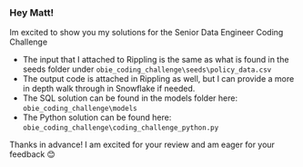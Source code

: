 ### Hey Matt!
Im excited to show you my solutions for the Senior Data Engineer Coding Challenge

- The input that I attached to Rippling is the same as what is found in the seeds folder under `obie_coding_challenge\seeds\policy_data.csv`
- The output code is attached in Rippling as well, but I can provide a more in depth walk through in Snowflake if needed.
- The SQL solution can be found in the models folder here: `obie_coding_challenge\models`
- The Python solution can be found here: `obie_coding_challenge\coding_challenge_python.py`

Thanks in advance! I am excited for your review and am eager for your feedback 😊

